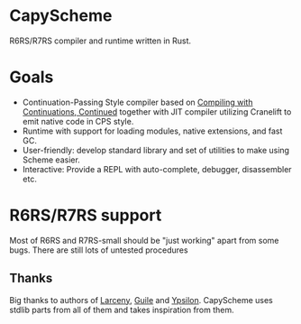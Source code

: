 # CapyScheme

R6RS/R7RS compiler and runtime written in Rust.

# Goals

- Continuation-Passing Style compiler based on [Compiling with Continuations, Continued](https://www.microsoft.com/en-us/research/wp-content/uploads/2007/10/compilingwithcontinuationscontinued.pdf) together with JIT
  compiler utilizing Cranelift to emit native code in CPS style.
- Runtime with support for loading modules, native extensions, and fast GC.
- User-friendly: develop standard library and set of utilities to make using Scheme easier.
- Interactive: Provide a REPL with auto-complete, debugger, disassembler etc.

# R6RS/R7RS support

Most of R6RS and R7RS-small should be "just working" apart from some bugs. There are still lots of untested procedures


## Thanks

Big thanks to authors of [Larceny](https://github/larcenists/larceny), [Guile](https://www.gnu.org/software/guile/) and [Ypsilon](https://https://github.com/fujita-y/ypsilon). CapyScheme uses stdlib parts from all of them and takes inspiration from them.
